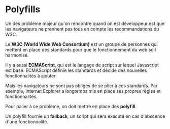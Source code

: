 # Polyfills

Un des problème majeur qu'on rencontre quand on est développeur est que les navigateurs ne prennent pas tous en compte les recommandations du W3C.

Le **W3C (World Wide Web Consortium)** est un groupe de personnes qui mettent en place des standards pour que le fonctionnement du web soit harmonisé.

Il y a aussi **ECMAScript**, qui est le langage de script sur lequel Javascript est basé. ECMAScript définie les standards et décide des nouvelles fonctionnalités à ajouter.

Mais les navigateurs ne sont pas obligés de se plier à ces standards. Par exemple, Internet Explorer a longtemps mis en place ses propres règles et fonctionnalités.

Pour palier à ce problème, on doit mettre en place des **polyfill**.

Un polyfill fournie un **fallback**, un script qui sera exécuté en cas d'abscence d'une fonctionnalité.

